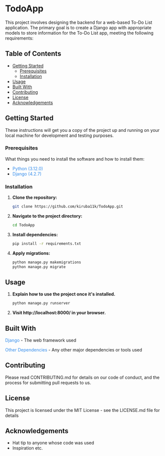 # TodoApp

This project involves designing the backend for a web-based To-Do List application. The primary goal is to create a Django app with appropriate models to store information for the To-Do List app, meeting the following requirements:

## Table of Contents

- [Getting Started](#getting-started)
  - [Prerequisites](#prerequisites)
  - [Installation](#installation)
- [Usage](#usage)
- [Built With](#built-with)
- [Contributing](#contributing)
- [License](#license)
- [Acknowledgements](#acknowledgements)

## Getting Started

These instructions will get you a copy of the project up and running on your local machine for development and testing purposes.

### Prerequisites

What things you need to install the software and how to install them:

- <span style="color:#348ceb">Python (3.12.0)</span>
- <span style="color:#348ceb">Django (4.2.7)</span>

### Installation

1. **Clone the repository:**

   ```bash
   git clone https://github.com/kiruba11k/TodoApp.git

2. **Navigate to the project directory:**

   ```bash
   cd TodoApp

3. **Install dependencies:**

   ```bash
   pip install -r requirements.txt

4. **Apply migrations:**

   ```bash
   python manage.py makemigrations
   python manage.py migrate

## Usage

1. **Explain how to use the project once it's installed.**

   ```bash
   python manage.py runserver

2. **Visit http://localhost:8000/ in your browser.**

## Built With
<span style="color:#348ceb">Django </span>- The web framework used

<span style="color:#348ceb">Other Dependencies </span>- Any other major dependencies or tools used

## Contributing
Please read CONTRIBUTING.md for details on our code of conduct, and the process for submitting pull requests to us.

## License
This project is licensed under the MIT License - see the LICENSE.md file for details

## Acknowledgements
- Hat tip to anyone whose code was used
- Inspiration
etc.











